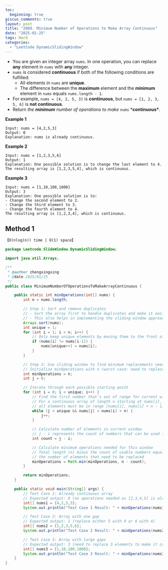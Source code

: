 ```yaml
---
toc:
  beginning: true
giscus_comments: true
layout: post
title: "2009. Minimum Number of Operations to Make Array Continuous"
date: "2025-01-25"
tags: Hard
categories:
  - "LeetCode DynamicSlidingWindow"
---
```



- You are given an integer array `nums`. In one operation, you can replace **any** element in `nums` with **any** integer.
- `nums` is considered **continuous** if both of the following conditions are fulfilled:
  - All elements in `nums` are **unique**.
  - The difference between the **maximum** element and the **minimum** element in `nums` equals `nums.length - 1`.
- For example, `nums = [4, 2, 5, 3]` is **continuous**, but `nums = [1, 2, 3, 5, 6]` is **not continuous**.
- Return *the **minimum** number of operations to make* `nums` ***continuous\***.

**Example 1**

```
Input: nums = [4,2,5,3]
Output: 0
Explanation: nums is already continuous.
```

**Example 2**

```
Input: nums = [1,2,3,5,6]
Output: 1
Explanation: One possible solution is to change the last element to 4.
The resulting array is [1,2,3,5,4], which is continuous.
```

**Example 3**

```
Input: nums = [1,10,100,1000]
Output: 3
Explanation: One possible solution is to:
- Change the second element to 2.
- Change the third element to 3.
- Change the fourth element to 4.
The resulting array is [1,2,3,4], which is continuous.
```

## Method 1

```tex
【O(nlog(n)) time | O(1) space】
```

```java
package Leetcode.SlideWindow.DynamicSlidingWindow;

import java.util.Arrays;

/**
 * @author zhengxingxing
 * @date 2025/01/25
 */
public class MinimumNumberOfOperationsToMakeArrayContinuous {

    public static int minOperations(int[] nums) {
        int n = nums.length;

        // Step 1: Sort and remove duplicates
        // - Sort the array first to handle duplicates and make it easier to find continuous ranges
        // - This also helps in implementing the sliding window approach
        Arrays.sort(nums);
        int unique = 1;
        for (int i = 1; i < n; i++) {
            // Only keep unique elements by moving them to the front of the array
            if (nums[i] != nums[i-1]) {
                nums[unique++] = nums[i];
            }
        }

        // Step 2: Use sliding window to find minimum replacements needed
        // Initialize minOperations with n (worst case: need to replace all elements)
        int minOperations = n;
        int j = 0;

        // Iterate through each possible starting point
        for (int i = 0; i < unique; i++) {
            // Find the first number that's out of range for current window
            // For a continuous array of length n starting at nums[i],
            // all elements must be in range [nums[i], nums[i] + n - 1]
            while (j < unique && nums[j] < nums[i] + n) {
                j++;
            }

            // Calculate number of elements in current window
            // j - i represents the count of numbers that can be used in the continuous array
            int count = j - i;

            // Calculate minimum operations needed for this window
            // Total length (n) minus the count of usable numbers equals
            // the number of elements that need to be replaced
            minOperations = Math.min(minOperations, n - count);
        }

        return minOperations;
    }

    public static void main(String[] args) {
        // Test Case 1: Already continuous array
        // Expected output: 0 (no operations needed as [2,3,4,5] is already continuous)
        int[] nums1 = {4,2,5,3};
        System.out.println("Test Case 1 Result: " + minOperations(nums1));

        // Test Case 2: Array with one gap
        // Expected output: 1 (replace either 5 with 4 or 6 with 4)
        int[] nums2 = {1,2,3,5,6};
        System.out.println("Test Case 2 Result: " + minOperations(nums2));

        // Test Case 3: Array with large gaps
        // Expected output: 3 (need to replace 3 elements to make it continuous)
        int[] nums3 = {1,10,100,1000};
        System.out.println("Test Case 3 Result: " + minOperations(nums3));
    }
}

```





